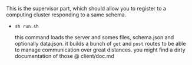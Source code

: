 This is the supervisor part, which should allow you to register
to a computing cluster responding to a same schema.

- ` sh run.sh `

  this command loads the server and somes files, schema.json and optionally data.json.
  it builds a bunch of `get` and `post` routes to be able to manage communication over great distances.
  you might find a dirty documentation of those @ client/doc.md
